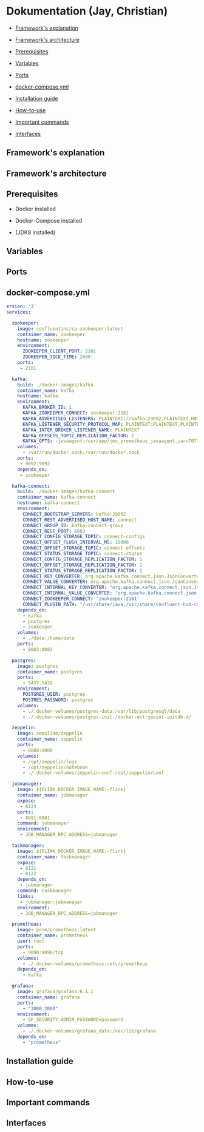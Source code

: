 # Dokumentation (Jay, Christian)


* [Framework's explanation](#frameworks-explanation)

* [Framework's architecture](#frameworks-architecture)

* [Prerequisites](#prerequisites)

* [Variables](#variables)

* [Ports](#ports)

* [docker-compose.yml](#dockercomposeyml)

* [Installation guide](#installation-guide)

* [How-to-use](#howtouse)

* [Important commands](#important-commands)

* [Interfaces](#interfaces)




## <a name="frameworks-explanation"></a> Framework's explanation 

## <a name="frameworks-architecture"></a> Framework's architecture

## Prerequisites

* Docker installed

* Docker-Compose installed

* (JDK8 installed)

## Variables  

## Ports

## <a name="dockercomposeyml"></a> docker-compose.yml

```yml
ersion: '3'
services:

  zookeeper:
    image: confluentinc/cp-zookeeper:latest
    container_name: zookeeper
    hostname: zookeeper
    environment:
      ZOOKEEPER_CLIENT_PORT: 2181
      ZOOKEEPER_TICK_TIME: 2000
    ports:
     - 2181

  kafka:
    build: ./docker-images/kafka
    container_name: kafka
    hostname: kafka
    environment:
      KAFKA_BROKER_ID: 1
      KAFKA_ZOOKEEPER_CONNECT: zookeeper:2181
      KAFKA_ADVERTISED_LISTENERS: PLAINTEXT://kafka:29092,PLAINTEXT_HOST://localhost:9092
      KAFKA_LISTENER_SECURITY_PROTOCOL_MAP: PLAINTEXT:PLAINTEXT,PLAINTEXT_HOST:PLAINTEXT
      KAFKA_INTER_BROKER_LISTENER_NAME: PLAINTEXT
      KAFKA_OFFSETS_TOPIC_REPLICATION_FACTOR: 1
      KAFKA_OPTS: -javaagent:/usr/app/jmx_prometheus_javaagent.jar=7071:/usr/app/prom-jmx-agent-config.yml
    volumes:
      - /var/run/docker.sock:/var/run/docker.sock
    ports:
     - 9092:9092
    depends_on:
     - zookeeper

  kafka-connect:
    build: ./docker-images/kafka-connect
    container_name: kafka-connect
    hostname: kafka-connect
    environment:
      CONNECT_BOOTSTRAP_SERVERS: kafka:29092
      CONNECT_REST_ADVERTISED_HOST_NAME: connect
      CONNECT_GROUP_ID: kafka-connect-group
      CONNECT_REST_PORT: 8083
      CONNECT_CONFIG_STORAGE_TOPIC: connect-configs
      CONNECT_OFFSET_FLUSH_INTERVAL_MS: 10000
      CONNECT_OFFSET_STORAGE_TOPIC: connect-offsets
      CONNECT_STATUS_STORAGE_TOPIC: connect-status
      CONNECT_CONFIG_STORAGE_REPLICATION_FACTOR: 1
      CONNECT_OFFSET_STORAGE_REPLICATION_FACTOR: 1
      CONNECT_STATUS_STORAGE_REPLICATION_FACTOR: 1
      CONNECT_KEY_CONVERTER: org.apache.kafka.connect.json.JsonConverter
      CONNECT_VALUE_CONVERTER: org.apache.kafka.connect.json.JsonConverter
      CONNECT_INTERNAL_KEY_CONVERTER: "org.apache.kafka.connect.json.JsonConverter"
      CONNECT_INTERNAL_VALUE_CONVERTER: "org.apache.kafka.connect.json.JsonConverter"
      CONNECT_ZOOKEEPER_CONNECT: 'zookeeper:2181'
      CONNECT_PLUGIN_PATH: "/usr/share/java,/usr/share/confluent-hub-components"
    depends_on:
      - kafka
      - postgres
      - zookeeper
    volumes:
      - ./data:/home/data
    ports:
      - 8083:8083

  postgres:
    image: postgres
    container_name: postgres
    ports:
      - 5432:5432
    environment:
      POSTGRES_USER: postgres
      POSTRES_PASSWORD: postgres
    volumes:
      - ./.docker-volumes/postgres-data:/var/lib/postgresql/data
      - ./.docker-volumes/postgres-init:/docker-entrypoint-initdb.d/

  zeppelin:
    image: xemuliam/zeppelin
    container_name: zeppelin
    ports:
      - 8080:8080
    volumes:
      - /opt/zeppelin/logs
      - /opt/zeppelin/notebook
      - ./.docker-volumes/zeppelin-conf:/opt/zeppelin/conf

  jobmanager:
    image: ${FLINK_DOCKER_IMAGE_NAME:-flink}
    container_name: jobmanager
    expose:
     - 6123
    ports:
     - 8081:8081
    command: jobmanager
    environment:
     - JOB_MANAGER_RPC_ADDRESS=jobmanager

  taskmanager:
    image: ${FLINK_DOCKER_IMAGE_NAME:-flink}
    container_name: taskmanager
    expose:
     - 6121
     - 6122
    depends_on:
     - jobmanager
    command: taskmanager
    links:
     - jobmanager:jobmanager
    environment:
     - JOB_MANAGER_RPC_ADDRESS=jobmanager

  prometheus:
    image: prom/prometheus:latest
    container_name: prometheus
    user: root
    ports:
      - 9090:9090/tcp
    volumes:
      - ./.docker-volumes/prometheus:/etc/prometheus
    depends_on:
      - kafka

  grafana:
    image: grafana/grafana:6.1.1
    container_name: grafana
    ports:
      - "3000:3000"
    environment:
      - GF_SECURITY_ADMIN_PASSWORD=password
    volumes:
      - ./.docker-volumes/grafana_data:/var/lib/grafana
    depends_on:
      - "prometheus"
```

## Installation guide

## <a name="howtouse"></a> How-to-use

## Important commands

## Interfaces
